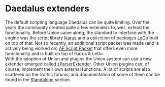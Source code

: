 # Daedalus extenders
The default scripting language Daedalus can be quite limiting. Over the years the community created quite a few extenders to, well, extend the functionality. Before Union came along, the standard to interface with the engine was the script library [Ikarus](ikarus/index.md) and a collection of packages [LeGo](lego/index.md) built on top of that. Not so recently, an additional script packet was made (and is actively being worked on) [AF Script Packet](afsp/index.md) that offers even more functionality and is built on top of Ikarus & LeGo.  
With the adoption of Union and plugins the Union system can use a new extender emerged called [zParserExtender](zparserextender/index.md). Other Union plugins can, of course, implement their own external functions.
A lot of scripts are also scattered on the Gothic forums, and documentation of some of them can be found in the [Standalone](standalone/index.md) section.